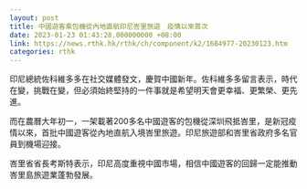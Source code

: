 ```yaml
---
layout: post
title: 中國遊客乘包機從內地直航印尼峇里旅遊　疫情以來首次
date: 2023-01-23 01:43:28.000000000 +08:00
link: https://news.rthk.hk/rthk/ch/component/k2/1684977-20230123.htm
categories: rthk
---
```


印尼總統佐科維多多在社交媒體發文，慶賀中國新年。佐科維多多留言表示，時代在變，挑戰在變，但必須始終堅持的一件事就是希望明天會更幸福、更繁榮、更先進。

而在農曆大年初一，一架載著200多名中國遊客的包機從深圳飛抵峇里，是新冠疫情以來，首批中國遊客從內地直航入境峇里旅遊。印尼旅遊部和峇里省政府多名官員到機場迎接。 

峇里省省長考斯特表示，印尼高度重視中國市場，相信中國遊客的回歸一定能推動峇里島旅遊業蓬勃發展。

